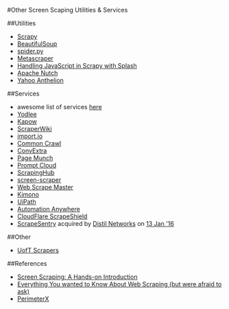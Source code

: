 #Other Screen Scaping Utilities & Services

##Utilities
* [Scrapy](http://scrapy.org/)
* [BeautifulSoup](http://www.crummy.com/software/BeautifulSoup/)
* [spider.py](https://pypi.python.org/pypi/spider.py)
* [Metascraper](https://github.com/lloydmeta/metascraper)
* [Handling JavaScript in Scrapy with Splash](http://blog.scrapinghub.com/2015/03/02/handling-javascript-in-scrapy-with-splash/)
* [Apache Nutch](http://nutch.apache.org/)
* [Yahoo Anthelion](https://github.com/yahoo/anthelion)

##Services
* awesome list of services [here](https://www.producthunt.com/tech/crawly)
* [Yodlee](http://www.yodlee.com/)
* [Kapow](http://kapowsoftware.com/solutions/process-automation/B2B-process-automation.php)
* [ScraperWiki](https://scraperwiki.com/)
* [import.io](https://import.io/)
* [Common Crawl](http://commoncrawl.org/)
* [ConvExtra](http://convextra.com/)
* [Page Munch](http://www.pagemunch.com/)
* [Prompt Cloud](http://promptcloud.com/)
* [ScrapingHub](http://scrapinghub.com/)
* [screen-scraper](http://screen-scraper.com/)
* [Web Scrape Master](http://webscrapemaster.com/)
* [Kimono](https://www.kimonolabs.com/)
* [UiPath](http://www.uipath.com/)
* [Automation Anywhere](https://www.automationanywhere.com/)
* [CloudFlare ScrapeShield](https://www.cloudflare.com/apps/scrapeshield/)
* [ScrapeSentry](https://www.scrapesentry.com) acquired by [Distil Networks](http://www.distilnetworks.com) on [13 Jan '16](http://techcrunch.com/2016/01/13/distil-networks-gets-human-touch-with-scrapesentry-acquisition)

##Other
* [UofT Scrapers](https://github.com/cobalt-io/uoft-scrapers)

##References
* [Screen Scraping: A Hands-on Introduction](http://www.people.fas.harvard.edu/~astorer/scraping/scraping.html)
* [Everything You wanted to Know About Web Scraping (but were afraid to ask)](http://resources.distilnetworks.com/h/i/111901208-everything-you-wanted-to-know-about-web-scraping-but-were-afraid-to-ask/181642)
* [PerimeterX](https://www.perimeterx.com/)
